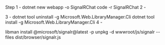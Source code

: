 Step
1 -
    dotnet new webapp -o SignalRChat
    code -r SignalRChat
2 -

3 - 
    dotnet tool uninstall -g Microsoft.Web.LibraryManager.Cli
    dotnet tool install -g Microsoft.Web.LibraryManager.Cli
4 -

libman install @microsoft/signalr@latest -p unpkg -d wwwroot/js/signalr --files dist/browser/signalr.js
